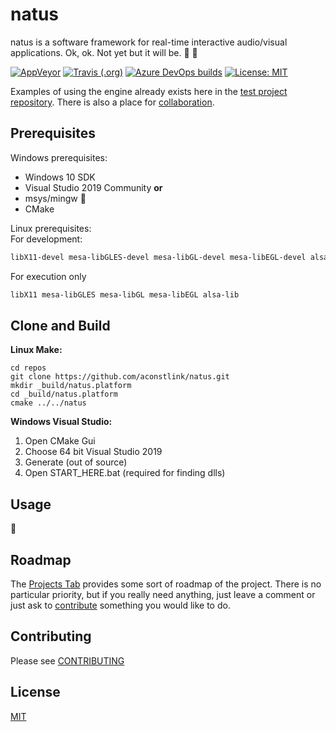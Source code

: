 # natus 

natus is a software framework for real-time interactive audio/visual applications. Ok, ok. Not yet but it will be. :art: :construction:

[![AppVeyor](https://img.shields.io/appveyor/build/aconstlink/natus?label=AppVeyor%40master)](https://ci.appveyor.com/project/aconstlink/natus)
[![Travis (.org)](https://img.shields.io/travis/aconstlink/natus?label=Travis%40master)](https://travis-ci.org/github/aconstlink/natus/builds)
[![Azure DevOps builds](https://img.shields.io/azure-devops/build/aconstlink/cfc6b414-d551-4b4f-8dd7-ef0788dc1680/1?label=Azure%40master)](https://dev.azure.com/aconstlink/natus/_build?definitionId=1)
[![License: MIT](https://img.shields.io/badge/License-MIT-yellow.svg)](https://opensource.org/licenses/MIT)

Examples of using the engine already exists here in the [test project repository](https://github.com/aconstlink/natus_tests).
There is also a place for [collaboration](https://github.com/aconstlink/collab).

## Prerequisites

Windows prerequisites:  
 - Windows 10 SDK
 - Visual Studio 2019 Community **or**
 - msys/mingw :construction:
 - CMake


Linux prerequisites:  
For development:
```bash
libX11-devel mesa-libGLES-devel mesa-libGL-devel mesa-libEGL-devel alsa-lib-devel make cmake gcc gcc-c++
```

For execution only
```bash
libX11 mesa-libGLES mesa-libGL mesa-libEGL alsa-lib
```
## Clone and Build

**Linux Make:**  
```
cd repos
git clone https://github.com/aconstlink/natus.git
mkdir _build/natus.platform
cd _build/natus.platform
cmake ../../natus
```

**Windows Visual Studio:**  
1. Open CMake Gui
2. Choose 64 bit Visual Studio 2019
3. Generate (out of source)
4. Open START_HERE.bat (required for finding dlls)

## Usage  
:construction:

## Roadmap
The [Projects Tab](https://github.com/aconstlink/natus/projects) provides some sort of roadmap of the project. There is no particular priority, but if you really need anything, just leave a comment or just ask to [contribute](CONTRIBUTING.md) something you would like to do.

## Contributing  
Please see [CONTRIBUTING](CONTRIBUTING.md)

## License
[MIT](https://choosealicense.com/licenses/mit/)
